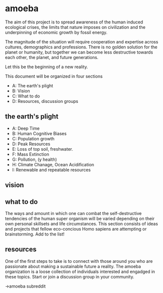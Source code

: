 # amoeba

The aim of this project is to spread awareness of the human induced ecological crises, the limits that nature imposes on civilization and the underpinning of economic growth by fossil energy. 

The magnitude of the situation will require cooperation and expertise across cultures, demographics and professions.  There is no golden solution for the planet or humanity, but together we can become less destructive towards each other, the planet, and future generations.  

Let this be the beginning of a new reality.

This document will be organized in four sections 
* A: The earth's plight
* B: Vision
* C: What to do
* D: Resources, discussion groups

## the earth's plight

- A: Deep Time
- B: Human Cognitive Biases
- C: Population growth
- D: Peak Resources
- E: Loss of top soil, freshwater.
- F: Mass Extinction
- G: Pollution, (y health)
- H: Climate Chanage, Ocean Acidification
- I: Renewable and repeatable resources

## vision

## what to do
The ways and amount in which one can combat the self-destructive tendencies of the human super organism will be varied depending on their own personal skillsets and life circumstances.  This section consists of ideas and projects that fellow eco-concious Homo sapiens are attempting or brainstorming.  Add to the list!

## resources

One of the first steps to take is to connect with those around you who are passionate about making a sustainable future a reality.  The amoeba organization is a loose collection of individuals interested and engadged in these topics.  Start or join a discussion group in your community.  



->amoeba subreddit 

  
  
